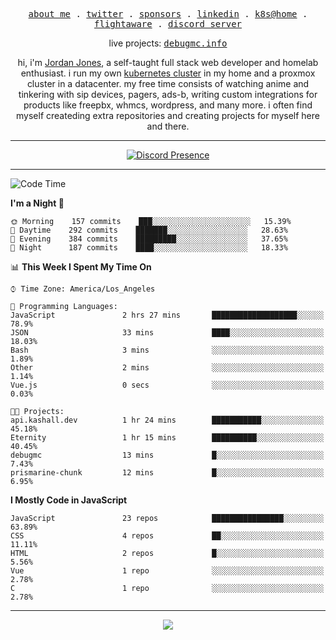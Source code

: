 <p align="center">
  <samp>
    <a href="https://jordanjones.org/">about me</a> .
    <a href="https://twitter.com/kashalls">twitter</a> .
    <a href="https://github.com/sponsors/kashalls">sponsors</a> .
    <a href="https://linkedin.com/in/jordpjones">linkedin</a> .
    <a href="https://github.com/kashalls/home-cluster">k8s@home</a> .
    <a href="https://flightaware.com/adsb/stats/user/kashalls">flightaware</a> .
    <a href="https://discord.gg/ctgrp8k">discord server</a>
  </samp>
</p>

<p align="center">
  live projects: 
  <samp>
    <a href="https://debugmc.info">debugmc.info</a>
  </samp>
</p>

<p align="center">hi, i'm <a href="https://jordanjones.org/">Jordan Jones</a>, a self-taught full stack web developer and homelab enthusiast. i run my own <a href="https://github.com/kashalls/home-cluster">kubernetes cluster</a> in my home and a proxmox cluster in a datacenter. my free time consists of watching anime and tinkering with sip devices, pagers, ads-b, writing custom integrations for products like freepbx, whmcs, wordpress, and many more. i often find myself createding extra repositories and creating projects for myself here and there. </p>

---
<div align="center">

[![Discord Presence](https://lanyard.cnrad.dev/api/201077739589992448)](https://discord.com/users/201077739589992448)

</div>

---

<!--START_SECTION:waka-->
![Code Time](http://img.shields.io/badge/Code%20Time-1%2C068%20hrs%2022%20mins-blue)

**I'm a Night 🦉** 

```text
🌞 Morning    157 commits    ███░░░░░░░░░░░░░░░░░░░░░░   15.39% 
🌆 Daytime    292 commits    ███████░░░░░░░░░░░░░░░░░░   28.63% 
🌃 Evening    384 commits    █████████░░░░░░░░░░░░░░░░   37.65% 
🌙 Night      187 commits    ████░░░░░░░░░░░░░░░░░░░░░   18.33%

```


📊 **This Week I Spent My Time On** 

```text
⌚︎ Time Zone: America/Los_Angeles

💬 Programming Languages: 
JavaScript               2 hrs 27 mins       ███████████████████░░░░░░   78.9% 
JSON                     33 mins             ████░░░░░░░░░░░░░░░░░░░░░   18.03% 
Bash                     3 mins              ░░░░░░░░░░░░░░░░░░░░░░░░░   1.89% 
Other                    2 mins              ░░░░░░░░░░░░░░░░░░░░░░░░░   1.14% 
Vue.js                   0 secs              ░░░░░░░░░░░░░░░░░░░░░░░░░   0.03%

🐱‍💻 Projects: 
api.kashall.dev          1 hr 24 mins        ███████████░░░░░░░░░░░░░░   45.18% 
Eternity                 1 hr 15 mins        ██████████░░░░░░░░░░░░░░░   40.45% 
debugmc                  13 mins             █░░░░░░░░░░░░░░░░░░░░░░░░   7.43% 
prismarine-chunk         12 mins             █░░░░░░░░░░░░░░░░░░░░░░░░   6.95%

```

**I Mostly Code in JavaScript** 

```text
JavaScript               23 repos            ████████████████░░░░░░░░░   63.89% 
CSS                      4 repos             ██░░░░░░░░░░░░░░░░░░░░░░░   11.11% 
HTML                     2 repos             █░░░░░░░░░░░░░░░░░░░░░░░░   5.56% 
Vue                      1 repo              ░░░░░░░░░░░░░░░░░░░░░░░░░   2.78% 
C                        1 repo              ░░░░░░░░░░░░░░░░░░░░░░░░░   2.78%

```



<!--END_SECTION:waka-->

---

<p align="center">
  <a href="https://github.com/sponsors/kashalls">
    <img src='https://cdn.jsdelivr.net/gh/kashalls/kashalls/sponsors/sponsors.svg'/>
  </a>
</p>
